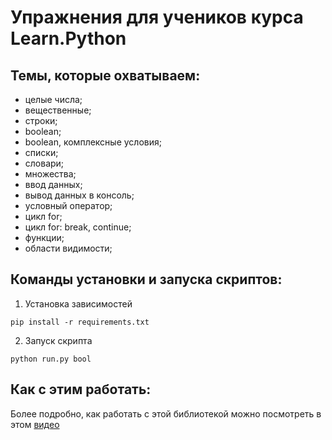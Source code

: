 Упражнения для учеников курса Learn.Python
==========================================



Темы, которые охватываем:
---------------------------------

- целые числа;
- вещественные;
- строки;
- boolean;
- boolean, комплексные условия;
- списки;
- словари;
- множества;
- ввод данных;
- вывод данных в консоль;
- условный оператор;
- цикл for;
- цикл for: break, continue;
- функции;
- области видимости;

Команды установки и запуска скриптов:
---------------------------------
1. Установка зависимостей
```
pip install -r requirements.txt
```
2. Запуск скрипта
```
python run.py bool
```

Как с этим работать:
---------------------------------
Более подробно, как работать с этой библиотекой можно посмотреть в этом [видео](https://www.youtube.com/watch?v=vAwyy2CoMAc&feature=youtu.be)